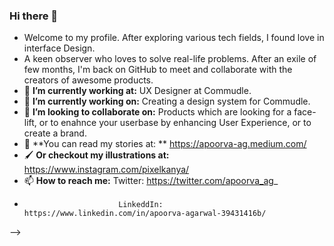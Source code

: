 ### Hi there 👋

<!--
**apoorva-agrawal/apoorva-agrawal** is a ✨ _special_ ✨ repository because its `README.md` (this file) appears on your GitHub profile.-->
- Welcome to my profile. After exploring various tech fields, I found love in interface Design.
- A keen observer who loves to solve real-life problems. After an exile of few months, I'm back on GitHub to meet and collaborate with the creators of awesome products.
- 🔭 **I’m currently working at:** UX Designer at Commudle.
- 🌱 **I’m currently working on:** Creating a design system for Commudle.
- 👯 **I’m looking to collaborate on:** Products which are looking for a face-lift, or to enahnce your userbase by enhancing User Experience, or to create a brand.
- 📖 **You can read my stories at: ** https://apoorva-ag.medium.com/
- 🖌️ **Or checkout my illustrations at:** https://www.instagram.com/pixelkanya/
- 📫 **How to reach me:** Twitter: https://twitter.com/apoorva_ag_
-                          LinkeddIn: https://www.linkedin.com/in/apoorva-agarwal-39431416b/
                           
-->

